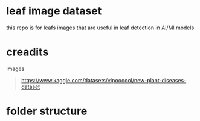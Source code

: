 # leaf image dataset
this repo is for leafs images that are useful in leaf detection in Ai/Ml models 
# creadits 
images 
>https://www.kaggle.com/datasets/vipoooool/new-plant-diseases-dataset

# folder structure 
